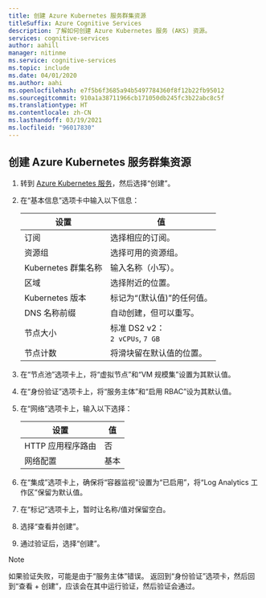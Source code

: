 ```yaml
---
title: 创建 Azure Kubernetes 服务群集资源
titleSuffix: Azure Cognitive Services
description: 了解如何创建 Azure Kubernetes 服务 (AKS) 资源。
services: cognitive-services
author: aahill
manager: nitinme
ms.service: cognitive-services
ms.topic: include
ms.date: 04/01/2020
ms.author: aahi
ms.openlocfilehash: e7f5b6f3685a94b5497784360f8f12b22fb95012
ms.sourcegitcommit: 910a1a38711966cb171050db245fc3b22abc8c5f
ms.translationtype: HT
ms.contentlocale: zh-CN
ms.lasthandoff: 03/19/2021
ms.locfileid: "96017830"
---
```

## <a name="create-an-azure-kubernetes-service-cluster-resource"></a>创建 Azure Kubernetes 服务群集资源

1. 转到 [Azure Kubernetes 服务](https://ms.portal.azure.com/#create/microsoft.aks)，然后选择“创建”。

1. 在“基本信息”选项卡中输入以下信息：

    |设置|值|
    |--|--|
    |订阅|选择相应的订阅。|
    |资源组|选择可用的资源组。|
    |Kubernetes 群集名称|输入名称（小写）。|
    |区域|选择附近的位置。|
    |Kubernetes 版本|标记为“(默认值)”的任何值。|
    |DNS 名称前缀|自动创建，但可以重写。|
    |节点大小|标准 DS2 v2：<br>`2 vCPUs`, `7 GB`|
    |节点计数|将滑块留在默认值的位置。|

1. 在“节点池”选项卡上，将“虚拟节点”和“VM 规模集”设置为其默认值。
1. 在“身份验证”选项卡上，将“服务主体”和“启用 RBAC”设为其默认值。  
1. 在“网络”选项卡上，输入以下选择：

    |设置|值|
    |--|--|
    |HTTP 应用程序路由|否|
    |网络配置|基本|

1. 在“集成”选项卡上，确保将“容器监视”设置为“已启用”，将“Log Analytics 工作区”保留为默认值。
1. 在“标记”选项卡上，暂时让名称/值对保留空白。
1. 选择“查看并创建”。
1. 通过验证后，选择“创建”。

> [!NOTE]
> 如果验证失败，可能是由于“服务主体”错误。 返回到“身份验证”选项卡，然后回到“查看 + 创建”，应该会在其中运行验证，然后验证会通过。 

